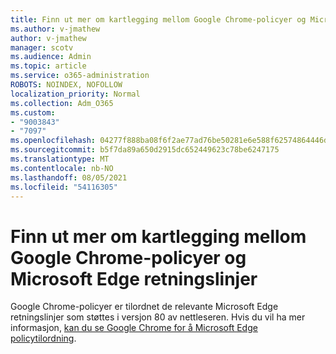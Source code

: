 ```yaml
---
title: Finn ut mer om kartlegging mellom Google Chrome-policyer og Microsoft Edge retningslinjer
ms.author: v-jmathew
author: v-jmathew
manager: scotv
ms.audience: Admin
ms.topic: article
ms.service: o365-administration
ROBOTS: NOINDEX, NOFOLLOW
localization_priority: Normal
ms.collection: Adm_O365
ms.custom:
- "9003843"
- "7097"
ms.openlocfilehash: 04277f888ba08f6f2ae77ad76be50281e6e588f62574864446d0d62de6e0401b
ms.sourcegitcommit: b5f7da89a650d2915dc652449623c78be6247175
ms.translationtype: MT
ms.contentlocale: nb-NO
ms.lasthandoff: 08/05/2021
ms.locfileid: "54116305"
---
```

# <a name="learn-about-mapping-between-google-chrome-policies-and-microsoft-edge-policies"></a>Finn ut mer om kartlegging mellom Google Chrome-policyer og Microsoft Edge retningslinjer

Google Chrome-policyer er tilordnet de relevante Microsoft Edge retningslinjer som støttes i versjon 80 av nettleseren. Hvis du vil ha mer informasjon, [kan du se Google Chrome for å Microsoft Edge policytilordning](https://go.microsoft.com/fwlink/?linkid=2141933).
